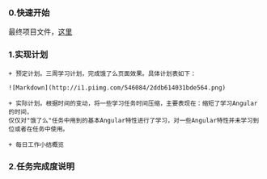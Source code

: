 ### 0.快速开始
最终项目文件，[这里](https://github.com/heriky/ele.me)
### 1.实现计划

	+ 预定计划。三周学习计划，完成饿了么页面效果。具体计划表如下：

	![Markdown](http://i1.piimg.com/546084/2ddb614031bde564.png)

	+ 实际计划。根据时间的变动，将一些学习任务时间压缩，主要表现在：缩短了学习Angular的时间，
	仅仅对"饿了么"任务中用到的基本Angular特性进行了学习，对一些Angular特性并未学习到位或者在任务中使用。

	+ 每日工作小结概览

### 2.任务完成度说明
